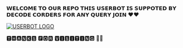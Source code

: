 𝗪𝗘𝗟𝗖𝗢𝗠𝗘 𝗧𝗢 𝗢𝗨𝗥 𝗥𝗘𝗣𝗢
𝗧𝗛𝗜𝗦 𝗨𝗦𝗘𝗥𝗕𝗢𝗧 𝗜𝗦 𝗦𝗨𝗣𝗣𝗢𝗧𝗘𝗗 𝗕𝗬 𝗗𝗘𝗖𝗢𝗗𝗘 𝗖𝗢𝗥𝗗𝗘𝗥𝗦
𝗙𝗢𝗥 𝗔𝗡𝗬 𝗤𝗨𝗘𝗥𝗬 𝗝𝗢𝗜𝗡 ❤️❤️

[![USERBOT LOGO](https://telegra.ph/file/65791a44e57a1bb920e70.jpg)](https://t.me/DeCodeSupport)

🆃︎🅷︎🅰︎🅽︎🅺︎🆂︎ 🅵︎🅾︎🆁︎ 🆅︎🅸︎🆂︎🅸︎🆃︎🅸︎🅽︎🅶︎ 💜💜

